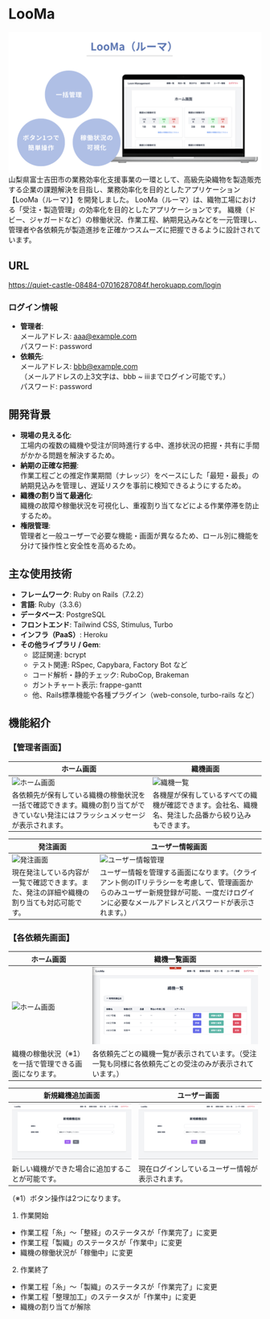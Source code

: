 # LooMa
![ヘッダー画像](img/header.png)
山梨県富士吉田市の業務効率化支援事業の一環として、高級先染織物を製造販売する企業の課題解決を目指し、業務効率化を目的としたアプリケーション【LooMa（ルーマ）】を開発しました。
LooMa（ルーマ）は、織物工場における「受注・製造管理」の効率化を目的としたアプリケーションです。
織機（ドビー、ジャガードなど）の稼働状況、作業工程、納期見込みなどを一元管理し、管理者や各依頼先が製造進捗を正確かつスムーズに把握できるように設計されています。

## URL
<https://quiet-castle-08484-07016287084f.herokuapp.com/login>
### ログイン情報
- **管理者**:  
メールアドレス: <aaa@example.com>  
パスワード: password  
- **依頼先**:  
メールアドレス: <bbb@example.com>  
（メールアドレスの上3文字は、bbb ~ iiiまでログイン可能です。）  
パスワード: password

## 開発背景
- **現場の見える化**:  
  工場内の複数の織機や受注が同時進行する中、進捗状況の把握・共有に手間がかかる問題を解決するため。
- **納期の正確な把握**:  
  作業工程ごとの推定作業期間（ナレッジ）をベースにした「最短・最長」の納期見込みを管理し、遅延リスクを事前に検知できるようにするため。
- **織機の割り当て最適化**:  
  織機の故障や稼働状況を可視化し、重複割り当てなどによる作業停滞を防止するため。
- **権限管理**:  
  管理者と一般ユーザーで必要な機能・画面が異なるため、ロール別に機能を分けて操作性と安全性を高めるため。

## 主な使用技術
- **フレームワーク**: Ruby on Rails（7.2.2）
- **言語**: Ruby（3.3.6）
- **データベース**: PostgreSQL
- **フロントエンド**: Tailwind CSS, Stimulus, Turbo
- **インフラ（PaaS）**: Heroku
- **その他ライブラリ / Gem**:
  - 認証関連: bcrypt
  - テスト関連: RSpec, Capybara, Factory Bot など
  - コード解析・静的チェック: RuboCop, Brakeman
  - ガントチャート表示: frappe-gantt
  - 他、Rails標準機能や各種プラグイン（web-console, turbo-rails など）

## 機能紹介
### 【管理者画面】
| ホーム画面 | 織機画面 |
| ------------- | ------------- |
| ![ホーム画面](img/admin/admin-top-page.gif) | ![織機一覧](img/admin/admin-machine-page.gif) |
| 各依頼先が保有している織機の稼働状況を一括で確認できます。織機の割り当てができていない発注にはフラッシュメッセージが表示されます。 | 各機屋が保有しているすべての織機が確認できます。会社名、織機名、発注した品番から絞り込みもできます。 |

| 発注画面 | ユーザー情報画面 |
| ------------- | ------------- |
| ![発注画面](img/admin/admin-order-page.gif) | ![ユーザー情報管理](img/admin/admin-user-page.gif) |
| 現在発注している内容が一覧で確認できます。また、発注の詳細や織機の割り当ても対応可能です。 | ユーザー情報を管理する画面になります。（クライアント側のITリテラシーを考慮して、管理画面からのみユーザー新規登録が可能、一度だけログインに必要なメールアドレスとパスワードが表示されます。） |

### 【各依頼先画面】
| ホーム画面 | 織機一覧画面 |
| ------------- | ------------- |
| ![ホーム画面](img/user/user-top-page.gif) | ![記事一覧](img/user/user-machine-page.png) |
| 織機の稼働状況（※1）を一括で管理できる画面になります。 | 各依頼先ごとの織機一覧が表示されています。（受注一覧も同様に各依頼先ごとの受注のみが表示されています。） |

| 新規織機追加画面 | ユーザー画面 |
| ------------- | ------------- |
| ![新規織機追加画面](img/user/user-machine-add.png) | ![ユーザー画面](img/user/user-machine-add.png) |
| 新しい織機ができた場合に追加することが可能です。 | 現在ログインしているユーザー情報が表示されます。 |

（※1）ボタン操作は2つになります。
1. 作業開始
  - 作業工程「糸」〜「整経」のステータスが「作業完了」に変更
  - 作業工程「製織」のステータスが「作業中」に変更
  - 織機の稼働状況が「稼働中」に変更
2. 作業終了
  - 作業工程「糸」〜「製織」のステータスが「作業完了」に変更
  - 作業工程「整理加工」のステータスが「作業中」に変更
  - 織機の割り当てが解除
